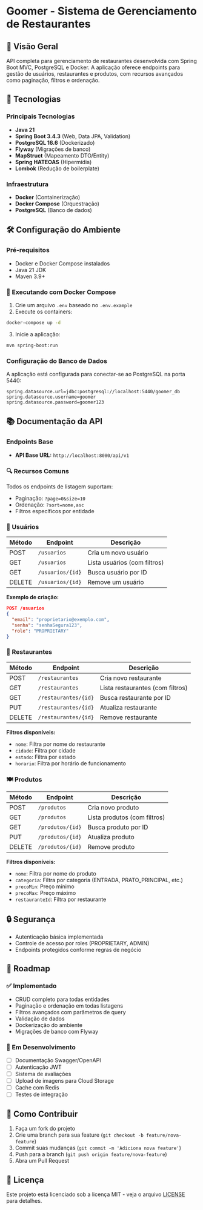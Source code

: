 # Goomer - Sistema de Gerenciamento de Restaurantes

## 📌 Visão Geral
API completa para gerenciamento de restaurantes desenvolvida com Spring Boot MVC, PostgreSQL e Docker. A aplicação oferece endpoints para gestão de usuários, restaurantes e produtos, com recursos avançados como paginação, filtros e ordenação.

## 🚀 Tecnologias

### Principais Tecnologias
- **Java 21**
- **Spring Boot 3.4.3** (Web, Data JPA, Validation)
- **PostgreSQL 16.6** (Dockerizado)
- **Flyway** (Migrações de banco)
- **MapStruct** (Mapeamento DTO/Entity)
- **Spring HATEOAS** (Hipermídia)
- **Lombok** (Redução de boilerplate)

### Infraestrutura
- **Docker** (Containerização)
- **Docker Compose** (Orquestração)
- **PostgreSQL** (Banco de dados)

## 🛠️ Configuração do Ambiente

### Pré-requisitos
- Docker e Docker Compose instalados
- Java 21 JDK
- Maven 3.9+

### 🐳 Executando com Docker Compose
1. Crie um arquivo `.env` baseado no `.env.example`
2. Execute os containers:
```bash
docker-compose up -d
```

3. Inicie a aplicação:
```bash
mvn spring-boot:run
```

### Configuração do Banco de Dados
A aplicação está configurada para conectar-se ao PostgreSQL na porta 5440:
```properties
spring.datasource.url=jdbc:postgresql://localhost:5440/goomer_db
spring.datasource.username=goomer
spring.datasource.password=goomer123
```

## 📚 Documentação da API

### Endpoints Base
- **API Base URL:** `http://localhost:8080/api/v1`

### 🔍 Recursos Comuns
Todos os endpoints de listagem suportam:
- Paginação: `?page=0&size=10`
- Ordenação: `?sort=nome,asc`
- Filtros específicos por entidade

### 👤 Usuários
| Método | Endpoint            | Descrição                              |
|--------|---------------------|----------------------------------------|
| POST   | `/usuarios`         | Cria um novo usuário                   |
| GET    | `/usuarios`         | Lista usuários (com filtros)           |
| GET    | `/usuarios/{id}`    | Busca usuário por ID                   |
| DELETE | `/usuarios/{id}`    | Remove um usuário                      |

**Exemplo de criação:**
```json
POST /usuarios
{
  "email": "proprietario@exemplo.com",
  "senha": "senhaSegura123",
  "role": "PROPRIETARY"
}
```

### 🏢 Restaurantes
| Método | Endpoint               | Descrição                              |
|--------|------------------------|----------------------------------------|
| POST   | `/restaurantes`        | Cria novo restaurante                  |
| GET    | `/restaurantes`        | Lista restaurantes (com filtros)       |
| GET    | `/restaurantes/{id}`   | Busca restaurante por ID               |
| PUT    | `/restaurantes/{id}`   | Atualiza restaurante                   |
| DELETE | `/restaurantes/{id}`   | Remove restaurante                     |

**Filtros disponíveis:**
- `nome`: Filtra por nome do restaurante
- `cidade`: Filtra por cidade
- `estado`: Filtra por estado
- `horario`: Filtra por horário de funcionamento

### 🍽️ Produtos
| Método | Endpoint            | Descrição                              |
|--------|---------------------|----------------------------------------|
| POST   | `/produtos`         | Cria novo produto                      |
| GET    | `/produtos`         | Lista produtos (com filtros)           |
| GET    | `/produtos/{id}`    | Busca produto por ID                   |
| PUT    | `/produtos/{id}`    | Atualiza produto                       |
| DELETE | `/produtos/{id}`    | Remove produto                         |

**Filtros disponíveis:**
- `nome`: Filtra por nome do produto
- `categoria`: Filtra por categoria (ENTRADA, PRATO_PRINCIPAL, etc.)
- `precoMin`: Preço mínimo
- `precoMax`: Preço máximo
- `restauranteId`: Filtra por restaurante

## 🔒 Segurança
- Autenticação básica implementada
- Controle de acesso por roles (PROPRIETARY, ADMIN)
- Endpoints protegidos conforme regras de negócio

## 📅 Roadmap

### ✅ Implementado
- CRUD completo para todas entidades
- Paginação e ordenação em todas listagens
- Filtros avançados com parâmetros de query
- Validação de dados
- Dockerização do ambiente
- Migrações de banco com Flyway

### 🚧 Em Desenvolvimento
- [ ] Documentação Swagger/OpenAPI
- [ ] Autenticação JWT
- [ ] Sistema de avaliações
- [ ] Upload de imagens para Cloud Storage
- [ ] Cache com Redis
- [ ] Testes de integração

## 🤝 Como Contribuir
1. Faça um fork do projeto
2. Crie uma branch para sua feature (`git checkout -b feature/nova-feature`)
3. Commit suas mudanças (`git commit -m 'Adiciona nova feature'`)
4. Push para a branch (`git push origin feature/nova-feature`)
5. Abra um Pull Request

## 📄 Licença
Este projeto está licenciado sob a licença MIT - veja o arquivo [LICENSE](LICENSE) para detalhes.